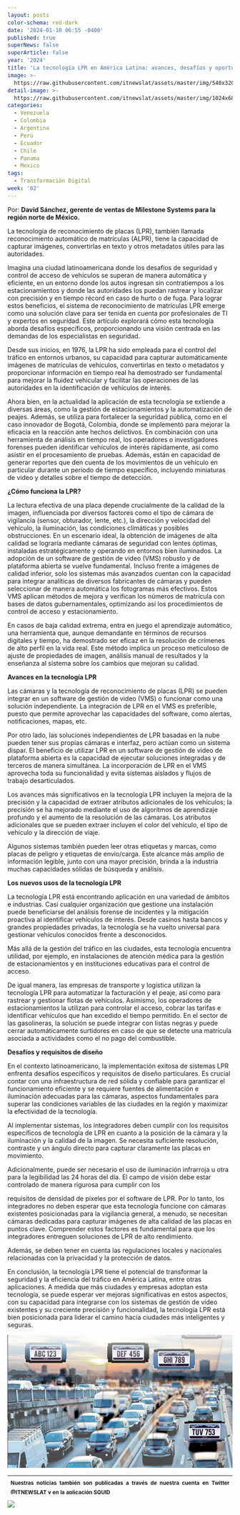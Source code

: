 ```yaml
---
layout: posts
color-schema: red-dark
date: '2024-01-10 06:55 -0400'
published: true
superNews: false
superArticle: false
year: '2024'
title: 'La tecnología LPR en América Latina: avances, desafíos y oportunidades'
image: >-
  https://raw.githubusercontent.com/itnewslat/assets/master/img/540x320/LPR-p.jpg
detail-image: >-
  https://raw.githubusercontent.com/itnewslat/assets/master/img/1024x680/LPR-g.jpg
categories:
  - Venezuela
  - Colombia
  - Argentina
  - Perú
  - Ecuador
  - Chile
  - Panama
  - Mexico
tags:
  - Transformación Digital
week: '02'
---
```

Por: **David Sánchez, gerente de ventas de Milestone Systems para la región norte de México.**

La tecnología de reconocimiento de placas (LPR), también llamada reconocimiento automático de matrículas (ALPR), tiene la capacidad de capturar imágenes, convertirlas en texto y otros metadatos útiles para las autoridades.

Imagina una ciudad latinoamericana donde los desafíos de seguridad y control de acceso de vehículos se superan de manera automática y eficiente, en un entorno donde los autos ingresan sin contratiempos a los estacionamientos y donde las autoridades los puedan rastrear y localizar con precisión y en tiempo récord en caso de hurto o de fuga. Para lograr estos beneficios, el sistema de reconocimiento de matrículas LPR emerge como una solución clave para ser tenida en cuenta por profesionales de TI y expertos en seguridad. Este artículo explorará cómo esta tecnología aborda desafíos específicos, proporcionando una visión centrada en las demandas de los especialistas en seguridad.

Desde sus inicios, en 1976, la LPR ha sido empleada para el control del tráfico en entornos urbanos, su capacidad para capturar automáticamente imágenes de matrículas de vehículos, convertirlas en texto o metadatos y proporcionar información en tiempo real ha demostrado ser fundamental para mejorar la fluidez vehicular y facilitar las operaciones de las autoridades en la identificación de vehículos de interés.

Ahora bien, en la actualidad la aplicación de esta tecnología se extiende a diversas áreas, como la gestión de estacionamientos y la automatización de peajes. Además, se utiliza para fortalecer la seguridad pública, como en el caso innovador de Bogotá, Colombia, donde se implementó para mejorar la eficacia en la reacción ante hechos delictivos. En combinación con una herramienta de análisis en tiempo real, los operadores o investigadores forenses pueden identificar vehículos de interés rápidamente, así como asistir en el procesamiento de pruebas. Además, están en capacidad de generar reportes que den cuenta de los movimientos de un vehículo en particular durante un período de tiempo específico, incluyendo miniaturas de video y detalles sobre el tiempo de detección.

**¿Cómo funciona la LPR?**

La lectura efectiva de una placa depende crucialmente de la calidad de la imagen, influenciada por diversos factores como el tipo de cámara de vigilancia (sensor, obturador, lente, etc.), la dirección y velocidad del vehículo, la iluminación, las condiciones climáticas y posibles obstrucciones. En un escenario ideal, la obtención de imágenes de alta calidad se lograría mediante cámaras de seguridad con lentes óptimas, instaladas estratégicamente y operando en entornos bien iluminados. La adopción de un software de gestión de video (VMS) robusto y de plataforma abierta se vuelve fundamental. Incluso frente a imágenes de calidad inferior, solo los sistemas más avanzados cuentan con la capacidad para integrar analíticas de diversos fabricantes de cámaras y pueden seleccionar de manera automática los fotogramas más efectivos. Estos VMS aplican métodos de mejora y verifican los números de matrícula con bases de datos gubernamentales, optimizando así los procedimientos de control de acceso y estacionamiento.

En casos de baja calidad extrema, entra en juego el aprendizaje automático, una herramienta que, aunque demandante en términos de recursos digitales y tiempo, ha demostrado ser eficaz en la resolución de crímenes de alto perfil en la vida real. Este método implica un proceso meticuloso de ajuste de propiedades de imagen, análisis manual de resultados y la enseñanza al sistema sobre los cambios que mejoran su calidad.

**Avances en la tecnología LPR**

Las cámaras y la tecnología de reconocimiento de placas (LPR) se pueden integrar en un software de gestión de video (VMS) o funcionar como una solución independiente. La integración de LPR en el VMS es preferible, puesto que permite aprovechar las capacidades del software, como alertas, notificaciones, mapas, etc.

Por otro lado, las soluciones independientes de LPR basadas en la nube pueden tener sus propias cámaras e interfaz, pero actúan como un sistema dispar. El beneficio de utilizar LPR en un software de gestión de video de plataforma abierta es la capacidad de ejecutar soluciones integradas y de terceros de manera simultánea. La incorporación de LPR en el VMS aprovecha toda su funcionalidad y evita sistemas aislados y flujos de trabajo desarticulados.

Los avances más significativos en la tecnología LPR incluyen la mejora de la precisión y la capacidad de extraer atributos adicionales de los vehículos; la precisión se ha mejorado mediante el uso de algoritmos de aprendizaje profundo y el aumento de la resolución de las cámaras. Los atributos adicionales que se pueden extraer incluyen el color del vehículo, el tipo de vehículo y la dirección de viaje.

Algunos sistemas también pueden leer otras etiquetas y marcas, como placas de peligro y etiquetas de envío/carga. Este alcance más amplio de información legible, junto con una mayor precisión, brinda a la industria muchas capacidades sólidas de búsqueda y análisis.

**Los nuevos usos de la tecnología LPR**

La tecnología LPR está encontrando aplicación en una variedad de ámbitos e industrias. Casi cualquier organización que gestione una instalación puede beneficiarse del análisis forense de incidentes y la mitigación proactiva al identificar vehículos de interés. Desde casinos hasta bancos y grandes propiedades privadas, la tecnología se ha vuelto universal para gestionar vehículos conocidos frente a desconocidos.

Más allá de la gestión del tráfico en las ciudades, esta tecnología encuentra utilidad, por ejemplo, en instalaciones de atención médica para la gestión de estacionamientos y en instituciones educativas para el control de acceso.

De igual manera, las empresas de transporte y logística utilizan la tecnología LPR para automatizar la facturación y el peaje, así como para rastrear y gestionar flotas de vehículos. Asimismo, los operadores de estacionamientos la utilizan para controlar el acceso, cobrar las tarifas e identificar vehículos que han excedido el tiempo permitido. En el sector de las gasolineras, la solución se puede integrar con listas negras y puede cerrar automáticamente surtidores en caso de que se detecte una matrícula asociada a actividades como el no pago del combustible.

**Desafíos y requisitos de diseño**

En el contexto latinoamericano, la implementación exitosa de sistemas LPR enfrenta desafíos específicos y requisitos de diseño particulares. Es crucial contar con una infraestructura de red sólida y confiable para garantizar el funcionamiento eficiente y se requiere fuentes de alimentación e iluminación adecuadas para las cámaras, aspectos fundamentales para superar las condiciones variables de las ciudades en la región y maximizar la efectividad de la tecnología.

Al implementar sistemas, los integradores deben cumplir con los requisitos específicos de tecnología de LPR en cuanto a la posición de la cámara y la iluminación y la calidad de la imagen. Se necesita suficiente resolución, contraste y un ángulo directo para capturar claramente las placas en movimiento.

Adicionalmente, puede ser necesario el uso de iluminación infrarroja u otra para la legibilidad las 24 horas del día. El campo de visión debe estar controlado de manera rigurosa para cumplir con los

requisitos de densidad de píxeles por el software de LPR. Por lo tanto, los integradores no deben esperar que esta tecnología funcione con cámaras existentes posicionadas para la vigilancia general, a menudo, se necesitan cámaras dedicadas para capturar imágenes de alta calidad de las placas en puntos clave. Comprender estos factores es fundamental para que los integradores entreguen soluciones de LPR de alto rendimiento.

Además, se deben tener en cuenta las regulaciones locales y nacionales relacionadas con la privacidad y la protección de datos.

En conclusión, la tecnología LPR tiene el potencial de transformar la seguridad y la eficiencia del tráfico en América Latina, entre otras aplicaciones. A medida que más ciudades y empresas adoptan esta tecnología, se puede esperar ver mejoras significativas en estos aspectos, con su capacidad para integrarse con los sistemas de gestión de video existentes y su creciente precisión y funcionalidad, la tecnología LPR está bien posicionada para liderar el camino hacia ciudades más inteligentes y seguras.

![](https://raw.githubusercontent.com/itnewslat/assets/master/img/540x320/LPR-p.jpg)

<table style="height: 42px;" width="569">
<tbody>
<tr>
<td style="text-align: justify;"><sub><strong>Nuestras noticias también son publicadas a través de nuestra cuenta en Twitter <a href="https://twitter.com/itnewslat?lang=es">@ITNEWSLAT</a> y en la aplicación <a href="https://squidapp.co/en/">SQUID</a></strong></sub></td>
</tr>
</tbody>
</table>

<img src="https://tracker.metricool.com/c3po.jpg?hash=56f88a41e39ab42c063cc51676587a04"/>